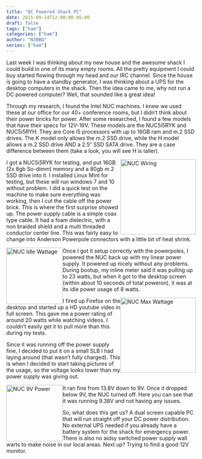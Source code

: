 ```yaml
---
title: "DC Powered Shack PC"
date: 2015-09-14T12:00:00-05:00
draft: false
tags: ["ham"]
categories: ["ham"]
author: "N3BBQ"
series: ["ham"]
---
```


Last week I was thinking about my new house and the awesome shack I could build in one of its many empty rooms.  All the pretty equipment I could buy started flowing through my head and our IRC channel.  Since the house is going to have a standby generator, I was thinking about a UPS for the desktop computers in the shack.  Then the idea came to me, why not run a DC powered computer?  Well, that sounded like a great idea!

Through my research, I found the Intel NUC machines.  I knew we used these at our office for our 40+ conference rooms, but I didn’t think about their power bricks for power.  After some researched, I found a few models that have their specs for 12V-19V.  These models are the NUC5i5RYK and NUC5i5RYH.  They are Core i5 processors with up to 16GB ram and m.2 SSD drives.  The K model only allows the m.2 SSD drive, while the H model allows a m.2 SSD drive AND a 2.5″ SSD SATA drive.  They are a case difference between them (take a look, you will see H is taller).

<a href="/static/images/dc-powered-shack-pc/image1.jpg"><img src="/static/images/dc-powered-shack-pc/image1.jpg" alt="NUC Wiring" width="200" style="vertical-align:top; float:right;" /></a>I got a NUC5i5RYK for testing, and put 16GB (2x 8gb So-dimm) memory and a 80gb m.2 SSD drive into it.  I installed Linux Mint for testing, but these will run windows 7 and 10 without problem.  I did a quick test on the machine to make sure everything was working, then I cut the cable off the power brick.  This is where the first surprise showed up.  The power supply cable is a simple coax type cable.  It had a foam dielectric, with a non braided shield and a multi threaded conductor center line.  This was fairly easy to change into Anderson Powerpole connectors with a little bit of heat shrink.

<a href="/static/images/dc-powered-shack-pc/image2.jpg"><img src="/static/images/dc-powered-shack-pc/image2.jpg" alt="NUC Idle Wattage" width="150" style="vertical-align:top; float:left;" /></a>Once I got it setup correctly with the powerpoles, I powered the NUC back up with my linear power supply.  It powered up nicely without any problems.  During bootup, my inline meter said it was pulling up to 23 watts, but when it got to the desktop screen (within about 10 seconds of total poweron), it was at its idle power usage of 8 watts.

<a href="/static/images/dc-powered-shack-pc/image3.jpg"><img src="/static/images/dc-powered-shack-pc/image3.jpg" alt="NUC Max Wattage" width="200" style="vertical-align:top; float:right;" /></a>I fired up Firefox on the desktop and started up a HD youtube video in full screen.  This gave me a power rating of around 20 watts while watching videos.  I couldn’t easily get it to pull more than this during my tests.

Since it was running off the power supply fine, I decided to put it on a small SLB I had laying around (that wasn’t fully charged).  This is when I decided to start taking pictures of the usage, so the voltage looks lower than my power supply was giving out.

<a href="/static/images/dc-powered-shack-pc/image4.jpg"><img src="/static/images/dc-powered-shack-pc/image4.jpg" alt="NUC 9V Power" width="150" style="vertical-align:top; float:left;" /></a>It ran fine from 13.8V down to 9V.  Once it dropped below 9V, the NUC turned off.  Here you can see that it was running 9.38V and not having any issues.

So, what does this get us?  A dual screen capable PC that will run straight off your DC power distribution.  No external UPS needed if you already have a battery system for the shack for emergency power.  There is also no aidsy switched power supply wall warts to make noise in our local areas.  Next up?  Trying to find a good 12V monitor.

